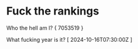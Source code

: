 # Fuck the rankings

Who the hell am I?
{ 7053519 }

What fucking year is it?
[ 2024-10-16T07:30:00Z ]
